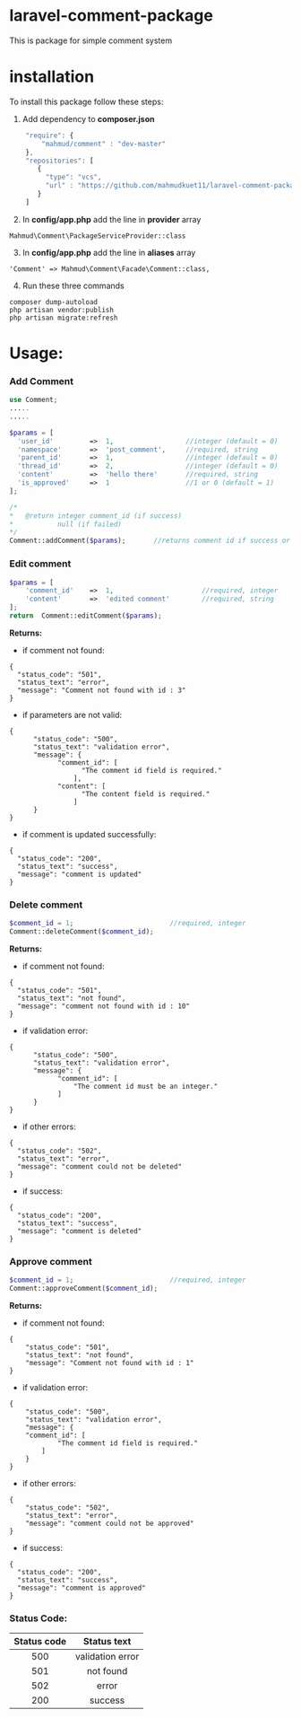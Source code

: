 # laravel-comment-package
This is package for simple comment system

# installation

To install this package follow these steps:

1. Add dependency to **composer.json**
``` javascript
    "require": {
        "mahmud/comment" : "dev-master"
    },
    "repositories": [
       {
         "type": "vcs",
         "url" : "https://github.com/mahmudkuet11/laravel-comment-package.git"
       }
    ]
```
2. In **config/app.php** add the line in **provider** array
```
Mahmud\Comment\PackageServiceProvider::class
```
3. In **config/app.php** add the line in **aliases** array
```
'Comment' => Mahmud\Comment\Facade\Comment::class,
```
4. Run these three commands
```
composer dump-autoload
php artisan vendor:publish
php artisan migrate:refresh
```


# Usage:
### Add Comment

```php
use Comment;
.....
.....

$params = [
  'user_id'   		=>  1,				    //integer (default = 0)
  'namespace' 		=>  'post_comment',	    //required, string
  'parent_id' 		=>  1,				    //integer (default = 0)
  'thread_id' 		=>  2,				    //integer (default = 0)
  'content'   		=>  'hello there'	    //required, string
  'is_approved'   	=>  1				    //1 or 0 (default = 1)
];

/*
*	@return integer comment_id (if success)
*			null (if failed)
*/
Comment::addComment($params);		//returns comment id if success or null if failed
```

### Edit comment

``` php
$params = [
    'comment_id'    =>  1,                      //required, integer
    'content'       =>  'edited comment'        //required, string
];
return  Comment::editComment($params);
```
**Returns:**

* if comment not found: 
```
{
  "status_code": "501",
  "status_text": "error",
  "message": "Comment not found with id : 3"
}
```

* if parameters are not valid:
```
{
      "status_code": "500",
      "status_text": "validation error",
      "message": {
            "comment_id": [
                  "The comment id field is required."
                ],
            "content": [
                  "The content field is required."
                ]
      }
}
```

* if comment is updated successfully:
```
{
  "status_code": "200",
  "status_text": "success",
  "message": "comment is updated"
}
```

### Delete comment

``` php
$comment_id = 1;                        //required, integer
Comment::deleteComment($comment_id);
```
**Returns:**

* if comment not found:
```
{
  "status_code": "501",
  "status_text": "not found",
  "message": "comment not found with id : 10"
}
```

* if validation error:
```
{
      "status_code": "500",
      "status_text": "validation error",
      "message": {
            "comment_id": [
                "The comment id must be an integer."
            ]
      }
}
```

* if other errors:
```
{
  "status_code": "502",
  "status_text": "error",
  "message": "comment could not be deleted"
}
```

* if success:
```
{
  "status_code": "200",
  "status_text": "success",
  "message": "comment is deleted"
}
```

### Approve comment

``` php
$comment_id = 1;                        //required, integer
Comment::approveComment($comment_id);
```
**Returns:**

* if comment not found:
```
{
    "status_code": "501",
    "status_text": "not found",
    "message": "Comment not found with id : 1"
}
```

* if validation error:
```
{
    "status_code": "500",
    "status_text": "validation error",
    "message": {
    "comment_id": [
            "The comment id field is required."
        ]
    }
}
```

* if other errors:
```
{
    "status_code": "502",
    "status_text": "error",
    "message": "comment could not be approved"
}
```

* if success:
```
{
  "status_code": "200",
  "status_text": "success",
  "message": "comment is approved"
}
```

### Status Code:

| Status code | Status text      |
|:-----------:|:----------------:|
|500          | validation error |
|501          | not found        |
|502          | error            |
|200          | success          |
